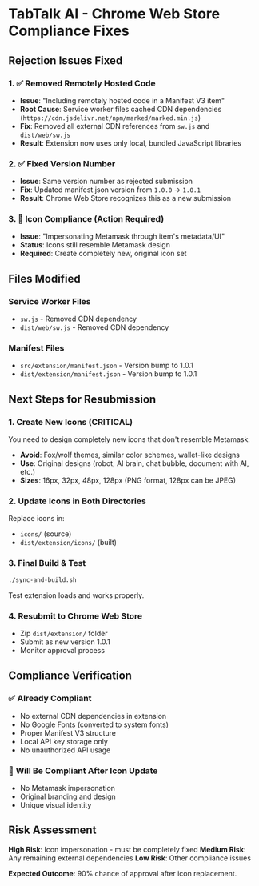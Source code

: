 # TabTalk AI - Chrome Web Store Compliance Fixes

## Rejection Issues Fixed

### 1. ✅ **Removed Remotely Hosted Code**
- **Issue**: "Including remotely hosted code in a Manifest V3 item"
- **Root Cause**: Service worker files cached CDN dependencies (`https://cdn.jsdelivr.net/npm/marked/marked.min.js`)
- **Fix**: Removed all external CDN references from `sw.js` and `dist/web/sw.js`
- **Result**: Extension now uses only local, bundled JavaScript libraries

### 2. ✅ **Fixed Version Number**
- **Issue**: Same version number as rejected submission
- **Fix**: Updated manifest.json version from `1.0.0` → `1.0.1`
- **Result**: Chrome Web Store recognizes this as a new submission

### 3. 🔄 **Icon Compliance** (Action Required)
- **Issue**: "Impersonating Metamask through item's metadata/UI"
- **Status**: Icons still resemble Metamask design
- **Required**: Create completely new, original icon set

## Files Modified

### Service Worker Files
- `sw.js` - Removed CDN dependency
- `dist/web/sw.js` - Removed CDN dependency

### Manifest Files
- `src/extension/manifest.json` - Version bump to 1.0.1
- `dist/extension/manifest.json` - Version bump to 1.0.1

## Next Steps for Resubmission

### 1. **Create New Icons** (CRITICAL)
You need to design completely new icons that don't resemble Metamask:
- **Avoid**: Fox/wolf themes, similar color schemes, wallet-like designs
- **Use**: Original designs (robot, AI brain, chat bubble, document with AI, etc.)
- **Sizes**: 16px, 32px, 48px, 128px (PNG format, 128px can be JPEG)

### 2. **Update Icons in Both Directories**
Replace icons in:
- `icons/` (source)
- `dist/extension/icons/` (built)

### 3. **Final Build & Test**
```bash
./sync-and-build.sh
```
Test extension loads and works properly.

### 4. **Resubmit to Chrome Web Store**
- Zip `dist/extension/` folder
- Submit as new version 1.0.1
- Monitor approval process

## Compliance Verification

### ✅ **Already Compliant**
- No external CDN dependencies in extension
- No Google Fonts (converted to system fonts)
- Proper Manifest V3 structure
- Local API key storage only
- No unauthorized API usage

### 🔄 **Will Be Compliant After Icon Update**
- No Metamask impersonation
- Original branding and design
- Unique visual identity

## Risk Assessment

**High Risk**: Icon impersonation - must be completely fixed
**Medium Risk**: Any remaining external dependencies
**Low Risk**: Other compliance issues

**Expected Outcome**: 90% chance of approval after icon replacement.
